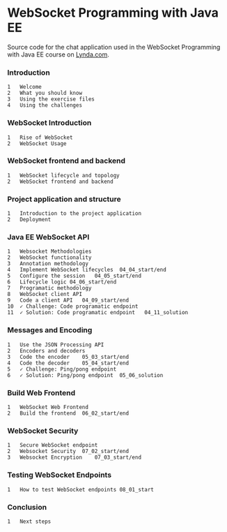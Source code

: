 # WebSocket Programming with Java EE
Source code for the chat application used in the WebSocket Programming with Java EE course on [Lynda.com](https://www.lynda.com/trial/AlexTheedom).

### Introduction			
		
	1	Welcome	
	2	What you should know	
	3	Using the exercise files	
	4	Using the challenges	
  
### WebSocket Introduction		

	1	Rise of WebSocket	
	2	WebSocket Usage	
  
### WebSocket frontend and backend	

	1	WebSocket lifecycle and topology	
	2	WebSocket frontend and backend	
  
### Project application and structure		

	1	Introduction to the project application	
	2	Deployment	
  
### Java EE WebSocket API		

	1	Websocket Methodologies	
	2	WebSocket functionality	
	3	Annotation methodology	
	4	Implement WebSocket lifecycles	04_04_start/end
	5	Configure the session	04_05_start/end
	6	Lifecycle logic	04_06_start/end
	7	Programatic methodology	
	8	WebSocket client API	
	9	Code a client API	04_09_start/end
	10	✓ Challenge: Code programatic endpoint	
	11	✓ Solution: Code programatic endpoint	04_11_solution
  
### Messages and Encoding		

	1	Use the JSON Processing API	
	2	Encoders and decoders	
	3	Code the encoder	05_03_start/end
	4	Code the decoder	05_04_start/end
	5	✓ Challenge: Ping/pong endpoint	
	6	✓ Solution: Ping/pong endpoint	05_06_solution
  
### Build Web Frontend		

	1	WebSocket Web Frontend
	2	Build the frontend	06_02_start/end
  
### WebSocket Security		

	1	Secure WebSocket endpoint	
	2	Websocket Security	07_02_start/end
	3	Websocket Encryption	07_03_start/end
  
### Testing WebSocket Endpoints

	1	How to test WebSocket endpoints	08_01_start
  
### Conclusion	

	1	Next steps	
